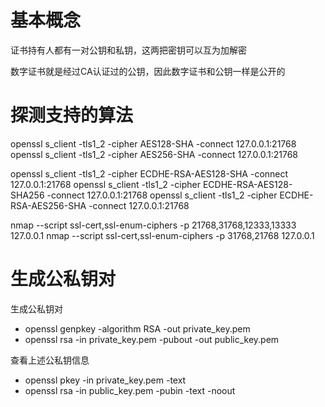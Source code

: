 # 基本概念
证书持有人都有一对公钥和私钥，这两把密钥可以互为加解密

数字证书就是经过CA认证过的公钥，因此数字证书和公钥一样是公开的


# 探测支持的算法
openssl s_client -tls1_2 -cipher AES128-SHA -connect 127.0.0.1:21768
openssl s_client -tls1_2 -cipher AES256-SHA -connect 127.0.0.1:21768

openssl s_client -tls1_2 -cipher ECDHE-RSA-AES128-SHA -connect 127.0.0.1:21768
openssl s_client -tls1_2 -cipher ECDHE-RSA-AES128-SHA256 -connect 127.0.0.1:21768
openssl s_client -tls1_2 -cipher ECDHE-RSA-AES256-SHA -connect 127.0.0.1:21768

nmap --script ssl-cert,ssl-enum-ciphers -p 21768,31768,12333,13333 127.0.0.1
nmap --script ssl-cert,ssl-enum-ciphers -p 31768,21768 127.0.0.1

# 生成公私钥对
生成公私钥对
- openssl genpkey -algorithm RSA -out private_key.pem
- openssl rsa -in private_key.pem -pubout -out public_key.pem

查看上述公私钥信息
- openssl pkey -in private_key.pem -text
- openssl rsa -in public_key.pem -pubin -text -noout

